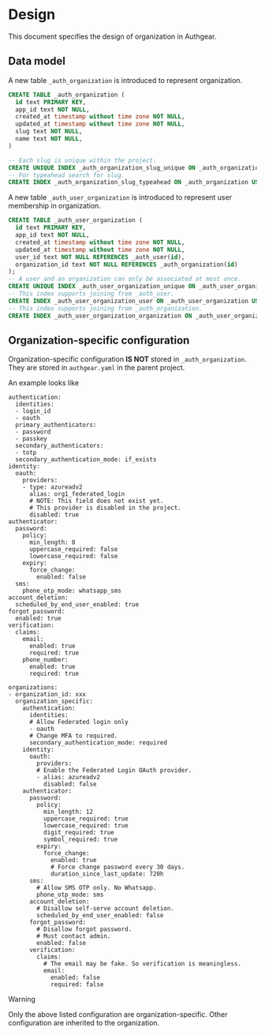 # Design

This document specifies the design of organization in Authgear.

## Data model

A new table `_auth_organization` is introduced to represent organization.

```sql
CREATE TABLE _auth_organization (
  id text PRIMARY KEY,
  app_id text NOT NULL,
  created_at timestamp without time zone NOT NULL,
  updated_at timestamp without time zone NOT NULL,
  slug text NOT NULL,
  name text NOT NULL,
)

-- Each slug is unique within the project.
CREATE UNIQUE INDEX _auth_organization_slug_unique ON _auth_organization USING btree (app_id, slug);
-- For typeahead search for slug.
CREATE INDEX _auth_organization_slug_typeahead ON _auth_organization USING btree (app_id, slug text_pattern_ops);
```

A new table `_auth_user_organization` is introduced to represent user membership in organization.

```sql
CREATE TABLE _auth_user_organization (
  id text PRIMARY KEY,
  app_id text NOT NULL,
  created_at timestamp without time zone NOT NULL,
  updated_at timestamp without time zone NOT NULL,
  user_id text NOT NULL REFERENCES _auth_user(id),
  organization_id text NOT NULL REFERENCES _auth_organization(id)
);
-- A user and an organization can only be associated at most once.
CREATE UNIQUE INDEX _auth_user_organization_unique ON _auth_user_organization USING btree (app_id, user_id, organization_id);
-- This index supports joining from _auth_user.
CREATE INDEX _auth_user_organization_user ON _auth_user_organization USING btree (app_id, user_id);
-- This index supports joining from _auth_organization.
CREATE INDEX _auth_user_organization_organization ON _auth_user_organization USING btree (app_id, organization_id);
```

## Organization-specific configuration

Organization-specific configuration **IS NOT** stored in `_auth_organization`.
They are stored in `authgear.yaml` in the parent project.

An example looks like

```
authentication:
  identities:
  - login_id
  - oauth
  primary_authenticators:
  - password
  - passkey
  secondary_authenticators:
  - totp
  secondary_authentication_mode: if_exists
identity:
  oauth:
    providers:
    - type: azureadv2
      alias: org1_federated_login
      # NOTE: This field does not exist yet.
      # This provider is disabled in the project.
      disabled: true
authenticator:
  password:
    policy:
      min_length: 8
      uppercase_required: false
      lowercase_required: false
    expiry:
      force_change:
        enabled: false
  sms:
    phone_otp_mode: whatsapp_sms
account_deletion:
  scheduled_by_end_user_enabled: true
forgot_password:
  enabled: true
verification:
  claims:
    email:
      enabled: true
      required: true
    phone_number:
      enabled: true
      required: true

organizations:
- organization_id: xxx
  organization_specific:
    authentication:
      identities:
      # Allow Federated login only
      - oauth
      # Change MFA to required.
      secondary_authentication_mode: required
    identity:
      oauth:
        providers:
        # Enable the Federated Login OAuth provider.
        - alias: azureadv2
          disabled: false
    authenticator:
      password:
        policy:
          min_length: 12
          uppercase_required: true
          lowercase_required: true
          digit_required: true
          symbol_required: true
        expiry:
          force_change:
            enabled: true
            # Force change password every 30 days.
            duration_since_last_update: 720h
      sms:
        # Allow SMS OTP only. No Whatsapp.
        phone_otp_mode: sms
      account_deletion:
        # Disallow self-serve account deletion.
        scheduled_by_end_user_enabled: false
      forgot_password:
        # Disallow forgot password.
        # Must contact admin.
        enabled: false
      verification:
        claims:
          # The email may be fake. So verification is meaningless.
          email:
            enabled: false
            required: false
```

> [!WARNING]
> Only the above listed configuration are organization-specific.
> Other configuration are inherited to the organization.
